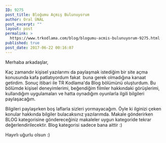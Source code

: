 ```yaml
---
ID: 9275
post_title: Bloğumu Açmış Bulunuyorum
author: Oral ÜNAL
post_excerpt: ""
layout: post
permalink: >
  https://www.trkodlama.com/blog/blogumu-acmis-bulunuyorum-9275.html
published: true
post_date: 2017-06-22 00:16:07
---
```

Merhaba arkadaşlar,

Kaç zamandır kişisel yazılarımı da paylaşmak istediğim bir site açma konusunda kafa patlatıyordum fakat  buna gerek olmadığına kanaat getirdim. Sonuç itibari ile TR Kodlama'da Blog bölümünü oluşturdum. Bu bölümde kişisel deneyimlerimi, beğendiğim filmler hakkındaki görüşlerimi, kullandığım uygulamaları ve hatta oynadığım oyunlarla ilgili bilgileri paylaşacağım.

Bilgileri paylaşırken boş laflarla sizleri yormayacağım. Öyle ki ilginizi çeken konular hakkında bilgiler bulacaksınız yazılarımda. Makale gönderirken BLOG kategorisine göndereceğiniz makaleler uygun kategoride tekrar değerlendirilecektir. Blog kategorisi sadece bana aittir :)

Hayırlı uğurlu olsun :)